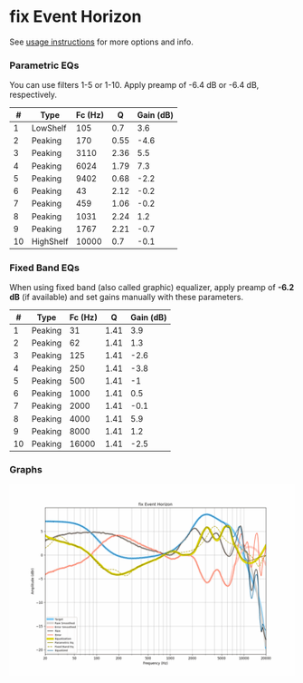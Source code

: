# fix Event Horizon
See [usage instructions](https://github.com/jaakkopasanen/AutoEq#usage) for more options and info.

### Parametric EQs
You can use filters 1-5 or 1-10. Apply preamp of -6.4 dB or -6.4 dB, respectively.

|   # | Type      |   Fc (Hz) |    Q |   Gain (dB) |
|-----|-----------|-----------|------|-------------|
|   1 | LowShelf  |       105 | 0.7  |         3.6 |
|   2 | Peaking   |       170 | 0.55 |        -4.6 |
|   3 | Peaking   |      3110 | 2.36 |         5.5 |
|   4 | Peaking   |      6024 | 1.79 |         7.3 |
|   5 | Peaking   |      9402 | 0.68 |        -2.2 |
|   6 | Peaking   |        43 | 2.12 |        -0.2 |
|   7 | Peaking   |       459 | 1.06 |        -0.2 |
|   8 | Peaking   |      1031 | 2.24 |         1.2 |
|   9 | Peaking   |      1767 | 2.21 |        -0.7 |
|  10 | HighShelf |     10000 | 0.7  |        -0.1 |

### Fixed Band EQs
When using fixed band (also called graphic) equalizer, apply preamp of **-6.2 dB** (if available) and set gains manually with these parameters.

|   # | Type    |   Fc (Hz) |    Q |   Gain (dB) |
|-----|---------|-----------|------|-------------|
|   1 | Peaking |        31 | 1.41 |         3.9 |
|   2 | Peaking |        62 | 1.41 |         1.3 |
|   3 | Peaking |       125 | 1.41 |        -2.6 |
|   4 | Peaking |       250 | 1.41 |        -3.8 |
|   5 | Peaking |       500 | 1.41 |        -1   |
|   6 | Peaking |      1000 | 1.41 |         0.5 |
|   7 | Peaking |      2000 | 1.41 |        -0.1 |
|   8 | Peaking |      4000 | 1.41 |         5.9 |
|   9 | Peaking |      8000 | 1.41 |         1.2 |
|  10 | Peaking |     16000 | 1.41 |        -2.5 |

### Graphs
![](./fix%20Event%20Horizon.png)
